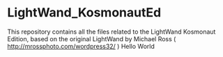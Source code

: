 # LightWand_KosmonautEd
This repository contains all the files related to the LightWand Kosmonaut Edition, based on the original LightWand by Michael Ross ( http://mrossphoto.com/wordpress32/ )
Hello World
